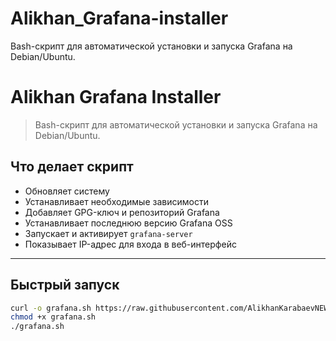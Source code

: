 # Alikhan_Grafana-installer
Bash-скрипт для автоматической установки и запуска Grafana на Debian/Ubuntu.

# Alikhan Grafana Installer

> Bash-скрипт для автоматической установки и запуска Grafana на Debian/Ubuntu.

##  Что делает скрипт

- Обновляет систему
- Устанавливает необходимые зависимости
- Добавляет GPG-ключ и репозиторий Grafana
- Устанавливает последнюю версию Grafana OSS
- Запускает и активирует `grafana-server`
- Показывает IP-адрес для входа в веб-интерфейс

---

##  Быстрый запуск

```bash
curl -o grafana.sh https://raw.githubusercontent.com/AlikhanKarabaevNEWPROJECT/Alikhan_Grafana-installer/main/Bash-Grafana
chmod +x grafana.sh
./grafana.sh

